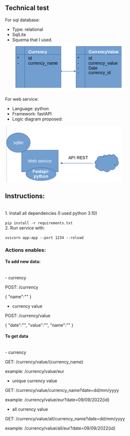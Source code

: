 ## Technical test
For sql database:
* Type: relational
* SqlLite
* Squema that I used.
![alt sql-squema](/docs/sql.png "Sql Squema")

For web service:
* Language: python
* Framework: fastAPI
* Logic diagram proposed:

![alt web service diagram](/docs/WS.png "WS diagram")
## Instructions:
<br>
1. Install all dependencies (I used python 3.10)

`pip install -r requirements.txt`
<br>2. Run service with:

`uvicorn app:app --port 1234 --reload `
### Actions enables:
#### To add new data:
<br>
- currency 

POST: /currency

{
    "name":""
}

- currency value

POST: /currency/value

{
    "date":"",
    "value":"",
    "name":""
}

#### To get data
<br>
- currency

GET: /currency/value/{currency_name}

example: /currency/value/eur

- unique currency value

GET: /currency/value/currency_name?date=dd/mm/yyyy

example: /currency/value/eur?date=09/09/2022{id}

- all currency value

GET: /currency/value/all/currency_name?date=dd/mm/yyyy

example: /currency/value/all/eur?date=09/09/2022{id}

